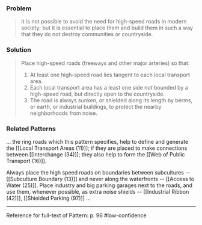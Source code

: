 ### Problem
>It is not possible to avoid the need for high-speed roads in modern society; but it is essential to place them and build them in such a way that they do not destroy communities or countryside.

### Solution
>Place high-speed roads (freeways and other major arteries) so that:
>1. At least one high-speed road lies tangent to each local transport area.
>2. Each local transport area has a least one side not bounded by a high-speed road, but directly open to the countryside.
>3. The road is always sunken, or shielded along its length by berms, or earth, or industrial buildings, to protect the nearby neighborhoods from noise.

### Related Patterns
... the ring roads which this pattern specifies, help to define and generate the [[Local Transport Areas (11)]]; if they are placed to make connections between [[Interchange (34)]]; they also help to form the [[Web of Public Transport (16)]].

Always place the high speed roads on boundaries between subcultures -- [[Subculture Boundary (13)]] and never along the waterfronts -- [[Access to Water (25)]]. Place industry and big parking garages next to the roads, and use them, whenever possible, as extra noise shields -- [[Industrial Ribbon (42)]], [[Shielded Parking (97)]] ...

---
Reference for full-text of Pattern: p. 96 #low-confidence 